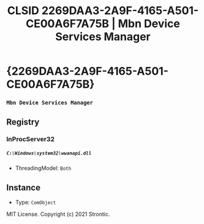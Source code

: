﻿---
title: "CLSID 2269DAA3-2A9F-4165-A501-CE00A6F7A75B | Mbn Device Services Manager"
excerpt: What is COM-Object CLSID 2269DAA3-2A9F-4165-A501-CE00A6F7A75B?
---

# {2269DAA3-2A9F-4165-A501-CE00A6F7A75B}

### `Mbn Device Services Manager`

## Registry


### InProcServer32

##### `C:\Windows\system32\wwanapi.dll`
* ThreadingModel: `Both`

## Instance

* Type: `ComObject`

MIT License. Copyright (c) 2021 Strontic.


